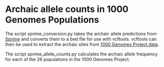 # Archaic allele counts in 1000 Genomes Populations

The script sprime_conversion.py takes the archaic allele predictions from [Sprime](https://doi.org/10.1016/j.cell.2018.02.031) and converts them to a bed file for use with vcftools. vcftools can then be used to extract the archaic sites from [1000 Genomes Project data](https://www.internationalgenome.org/data-portal/data-collection/phase-3).

The script sprime_allele_counts.py calculates the archaic allele frequency for each of the 26 populations in the 1000 Genomes Project.
